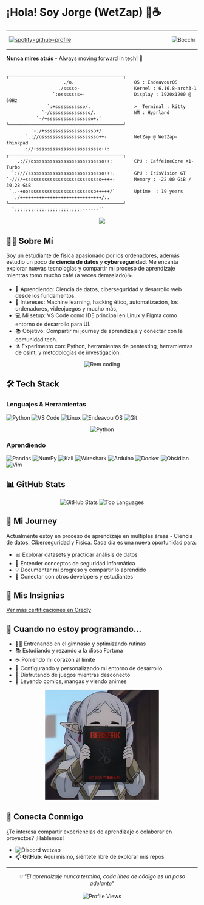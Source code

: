 # ¡Hola! Soy Jorge (WetZap) 👋☕

<div align="center">

<table>
  <tr>
    <td align="left" width="600">
      
[![spotify-github-profile](https://spotify-github-profile.kittinanx.com/api/view?uid=jorgedelriolopez&cover_image=true&theme=default&show_offline=false&background_color=121212&interchange=false)](https://github.com/kittinan/spotify-github-profile)

  </td>
    <td align="right" width="550">
      <img src="https://i.pinimg.com/originals/c6/ad/84/c6ad8481cee4f75d464b2a14040d06c9.gif" alt="Bocchi" width="300"/>
    </td>
  </tr>
</table>
</div>


**Nunca mires atrás** - Always moving forward in tech! 🚀
```
                                            ┌──────────────────────────────────────────┐
                     ./o.                      OS : EndeavourOS
                   ./sssso-                    Kernel : 6.16.8-arch3-1
                 `:osssssss+-                  Display : 1920x1200 @ 60Hz 
               `:+sssssssssso/.                >_ Terminal : kitty 
             `-/ossssssssssssso/.              WM : Hyprland
           `-/+sssssssssssssssso+:`         └──────────────────────────────────────────┘
         `-:/+sssssssssssssssssso+/.
       `.://osssssssssssssssssssso++-          WetZap @ WetZap-thinkpad
      .://+ssssssssssssssssssssssso++:      ┌──────────────────────────────────────────┐
    .:///ossssssssssssssssssssssssso++:        CPU : CaffeineCore X1-Turbo
  `:////ssssssssssssssssssssssssssso+++.       GPU : IrisVision GT                                                                   
`-////+ssssssssssssssssssssssssssso++++-       Memory : -22.00 GiB / 30.28 GiB                                                       
 `..-+oosssssssssssssssssssssssso+++++/`       Uptime  : 19 years                                                                    
   ./++++++++++++++++++++++++++++++/:.      └──────────────────────────────────────────┘
  `:::::::::::::::::::::::::------``           
```
<div align="center">
  <img src="https://i.pinimg.com/736x/f3/55/16/f355166a28428889a70deab6c7531baf.jpg">
</div>

## 👨‍💻 Sobre Mí

Soy un estudiante de física apasionado por los ordenadores, además estudio un poco de **ciencia de datos** y **cyberseguridad**. Me encanta explorar nuevas tecnologías y compartir mi proceso de aprendizaje mientras tomo mucho café (a veces demasiado)☕.

- 🌱 Aprendiendo: Ciencia de datos, ciberseguridad y desarrollo web desde los fundamentos.
- 🎯 Intereses: Machine learning, hacking ético, automatización, los ordenadores, videojuegos y mucho más,  
- 💻 Mi setup: VS Code como IDE principal en Linux y Figma como entorno de desarrollo para UI.
- 📚 Objetivo: Compartir mi journey de aprendizaje y conectar con la comunidad tech.
- ⚗️ Experimento con: Python, herramientas de pentesting, herramientas de osint, y metodologías de investigación.

<div align="center">
  <img src="https://i.pinimg.com/736x/6a/de/3d/6ade3d7fd1688f0f3ebd788afb98baaf.jpg" alt="Rem coding" width="300"/>
</div>

## 🛠️ Tech Stack

### Lenguajes & Herramientas
![Python](https://img.shields.io/badge/-Python-3776AB?style=flat-square&logo=python&logoColor=white)
![VS Code](https://img.shields.io/badge/-VS%20Code-007ACC?style=flat-square&logo=visual-studio-code&logoColor=white)
![Linux](https://img.shields.io/badge/-Linux-FCC624?style=flat-square&logo=linux&logoColor=black)
![EndeavourOS](https://img.shields.io/badge/EndeavourOS-7F7FFF?logo=endeavouros&logoColor=white&labelColor=4B0082)
![Git](https://img.shields.io/badge/-Git-F05032?style=flat-square&logo=git&logoColor=white)


<div align="center">
  <img src="https://i.pinimg.com/1200x/6b/fd/01/6bfd0122dcac5e6509aa9cc1d938465a.jpg" alt="Python" width="300"/>
</div>

### Aprendiendo
![Pandas](https://img.shields.io/badge/-Pandas-150458?style=flat-square&logo=pandas&logoColor=white)
![NumPy](https://img.shields.io/badge/-NumPy-013243?style=flat-square&logo=numpy&logoColor=white)
![Kali](https://img.shields.io/badge/-Kali%20Linux-557C94?style=flat-square&logo=kali-linux&logoColor=white)
![Wireshark](https://img.shields.io/badge/-Wireshark-1679A7?style=flat-square&logo=wireshark&logoColor=white)
![Arduino](https://img.shields.io/badge/Arduino-00979D?logo=arduino&logoColor=white)
![Docker](https://img.shields.io/badge/Docker-2496ED?logo=docker&logoColor=white)
![Obsidian](https://img.shields.io/badge/Obsidian-7C3AED?logo=obsidian&logoColor=white)
![Vim](https://img.shields.io/badge/Vim-019733?logo=vim&logoColor=white)



## 📊 GitHub Stats

<div align="center">
  <img src="https://github-readme-stats.vercel.app/api?username=WetZap&show_icons=true&theme=tokyonight&hide_border=true" alt="GitHub Stats" />
  <img src="https://github-readme-stats.vercel.app/api/top-langs/?username=WetZap&layout=compact&theme=tokyonight&hide_border=true" alt="Top Languages" />
</div>

## 🚀 Mi Journey

Actualmente estoy en proceso de aprendizaje en multiples áreas - Ciencia de datos, Ciberseguridad y Física. Cada día es una nueva oportunidad para:

- 📊 Explorar datasets y practicar análisis de datos
- 🔐 Entender conceptos de seguridad informática
- 💡 Documentar mi progreso y compartir lo aprendido
- 🤝 Conectar con otros developers y estudiantes

## 🏅 Mis Insignias

<p align="center">
  <div data-iframe-width="150" data-iframe-height="270" data-share-badge-id="01e0ee60-8981-4e76-a6c0-b0f615811a5c" data-share-badge-host="https://www.credly.com">
  </div>
</p>

<p align="left">
  <a href="https://www.credly.com" target="_blank">
    Ver más certificaciones en Credly
  </a>
</p>



## 🌟 Cuando no estoy programando...

- 🏋️‍♂️ Entrenando en el gimnasio y optimizando rutinas
- 📚 Estudiando y rezando a la diosa Fortuna
- ☕ Poniendo mi corazón al limite
- 🔧 Configurando y personalizando mi entorno de desarrollo
-   Disfrutando de juegos mientras desconecto
-  󱉟 Leyendo comics, mangas y viendo animes


<div align="center">
  <img src="https://github.com/WetZap/WetZap/blob/main/Images/Frieren.jpg" alt="Berserk" width="300"/>
</div>  

## 💬 Conecta Conmigo
¿Te interesa compartir experiencias de aprendizaje o colaborar en proyectos? ¡Hablemos!


-    ![Discord](https://img.shields.io/badge/Discord-5865F2?logo=discord&logoColor=white) wetzap
- 📫 **GitHub**: Aquí mismo, siéntete libre de explorar mis repos


---

<div align="center">
  <i>💡 "El aprendizaje nunca termina, cada línea de código es un paso adelante"</i>
  <br><br>
  <img src="https://komarev.com/ghpvc/?username=WetZap&color=blueviolet&style=flat-square&label=Profile+Views" alt="Profile Views" />
</div>
